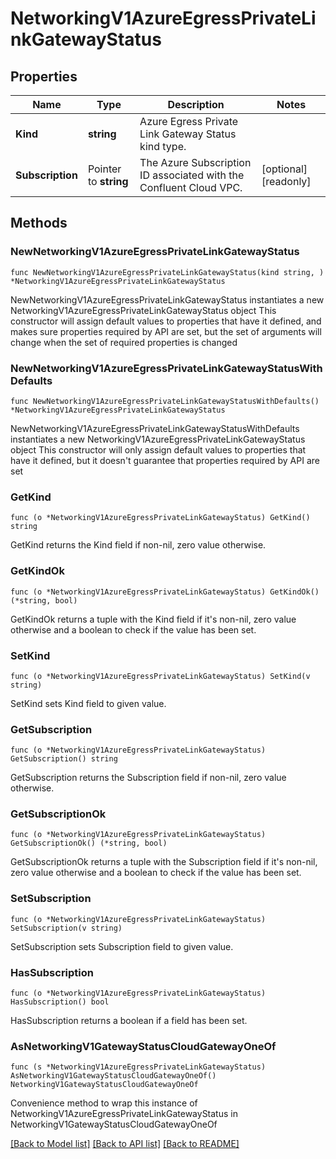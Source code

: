 # NetworkingV1AzureEgressPrivateLinkGatewayStatus

## Properties

Name | Type | Description | Notes
------------ | ------------- | ------------- | -------------
**Kind** | **string** | Azure Egress Private Link Gateway Status kind type. | 
**Subscription** | Pointer to **string** | The Azure Subscription ID associated with the Confluent Cloud VPC. | [optional] [readonly] 

## Methods

### NewNetworkingV1AzureEgressPrivateLinkGatewayStatus

`func NewNetworkingV1AzureEgressPrivateLinkGatewayStatus(kind string, ) *NetworkingV1AzureEgressPrivateLinkGatewayStatus`

NewNetworkingV1AzureEgressPrivateLinkGatewayStatus instantiates a new NetworkingV1AzureEgressPrivateLinkGatewayStatus object
This constructor will assign default values to properties that have it defined,
and makes sure properties required by API are set, but the set of arguments
will change when the set of required properties is changed

### NewNetworkingV1AzureEgressPrivateLinkGatewayStatusWithDefaults

`func NewNetworkingV1AzureEgressPrivateLinkGatewayStatusWithDefaults() *NetworkingV1AzureEgressPrivateLinkGatewayStatus`

NewNetworkingV1AzureEgressPrivateLinkGatewayStatusWithDefaults instantiates a new NetworkingV1AzureEgressPrivateLinkGatewayStatus object
This constructor will only assign default values to properties that have it defined,
but it doesn't guarantee that properties required by API are set

### GetKind

`func (o *NetworkingV1AzureEgressPrivateLinkGatewayStatus) GetKind() string`

GetKind returns the Kind field if non-nil, zero value otherwise.

### GetKindOk

`func (o *NetworkingV1AzureEgressPrivateLinkGatewayStatus) GetKindOk() (*string, bool)`

GetKindOk returns a tuple with the Kind field if it's non-nil, zero value otherwise
and a boolean to check if the value has been set.

### SetKind

`func (o *NetworkingV1AzureEgressPrivateLinkGatewayStatus) SetKind(v string)`

SetKind sets Kind field to given value.


### GetSubscription

`func (o *NetworkingV1AzureEgressPrivateLinkGatewayStatus) GetSubscription() string`

GetSubscription returns the Subscription field if non-nil, zero value otherwise.

### GetSubscriptionOk

`func (o *NetworkingV1AzureEgressPrivateLinkGatewayStatus) GetSubscriptionOk() (*string, bool)`

GetSubscriptionOk returns a tuple with the Subscription field if it's non-nil, zero value otherwise
and a boolean to check if the value has been set.

### SetSubscription

`func (o *NetworkingV1AzureEgressPrivateLinkGatewayStatus) SetSubscription(v string)`

SetSubscription sets Subscription field to given value.

### HasSubscription

`func (o *NetworkingV1AzureEgressPrivateLinkGatewayStatus) HasSubscription() bool`

HasSubscription returns a boolean if a field has been set.


### AsNetworkingV1GatewayStatusCloudGatewayOneOf

`func (s *NetworkingV1AzureEgressPrivateLinkGatewayStatus) AsNetworkingV1GatewayStatusCloudGatewayOneOf() NetworkingV1GatewayStatusCloudGatewayOneOf`

Convenience method to wrap this instance of NetworkingV1AzureEgressPrivateLinkGatewayStatus in NetworkingV1GatewayStatusCloudGatewayOneOf

[[Back to Model list]](../README.md#documentation-for-models) [[Back to API list]](../README.md#documentation-for-api-endpoints) [[Back to README]](../README.md)


